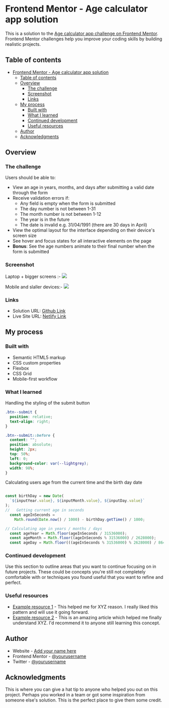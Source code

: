 # Frontend Mentor - Age calculator app solution

This is a solution to the [Age calculator app challenge on Frontend Mentor](https://www.frontendmentor.io/challenges/age-calculator-app-dF9DFFpj-Q). Frontend Mentor challenges help you improve your coding skills by building realistic projects. 

## Table of contents

- [Frontend Mentor - Age calculator app solution](#frontend-mentor---age-calculator-app-solution)
  - [Table of contents](#table-of-contents)
  - [Overview](#overview)
    - [The challenge](#the-challenge)
    - [Screenshot](#screenshot)
    - [Links](#links)
  - [My process](#my-process)
    - [Built with](#built-with)
    - [What I learned](#what-i-learned)
    - [Continued development](#continued-development)
    - [Useful resources](#useful-resources)
  - [Author](#author)
  - [Acknowledgments](#acknowledgments)


## Overview

### The challenge

Users should be able to:

- View an age in years, months, and days after submitting a valid date through the form
- Receive validation errors if:
  - Any field is empty when the form is submitted
  - The day number is not between 1-31
  - The month number is not between 1-12
  - The year is in the future
  - The date is invalid e.g. 31/04/1991 (there are 30 days in April)
- View the optimal layout for the interface depending on their device's screen size
- See hover and focus states for all interactive elements on the page
- **Bonus**: See the age numbers animate to their final number when the form is submitted

### Screenshot

Laptop + bigger screens :-
![](./assets/images/screenshotbigscrn.jpg)

Mobile and slaller devices:-
![](assets/images/screenshotsmallscrns.jpg)


### Links

- Solution URL: [Github Link](https://github.com/issagoodlifeInc/age-calculator.git)
- Live Site URL: [Netlify Link](https://your-live-site-url.com)

## My process

### Built with

- Semantic HTML5 markup
- CSS custom properties
- Flexbox
- CSS Grid
- Mobile-first workflow

### What I learned

Handling the styling of the submit button
```css
.btn--submit {
  position: relative;
  text-align: right;
}

.btn--submit::before {
  content: "";
  position: absolute;
  height: 2px;
  top: 50%;
  left: 0;
  background-color: var(--lightgrey);
  width: 98%;
}
```
Calculating users age from the current time and the birth day date 
```js

const birthDay = new Date(
  `${inputYear.value}, ${inputMonth.value}, ${inputDay.value}`
);
//   Getting current age in seconds
  const ageInSeconds =
    Math.round(Date.now() / 1000) - birthDay.getTime() / 1000;

// Calculating age in years / months / days
  const ageYear = Math.floor(ageInSeconds / 31536000);
  const ageMonth = Math.floor((ageInSeconds % 31536000) / 2628000);
  const ageDay = Math.floor(((ageInSeconds % 31536000) % 2628000) / 86400);
```


### Continued development

Use this section to outline areas that you want to continue focusing on in future projects. These could be concepts you're still not completely comfortable with or techniques you found useful that you want to refine and perfect.


### Useful resources

- [Example resource 1](https://www.example.com) - This helped me for XYZ reason. I really liked this pattern and will use it going forward.
- [Example resource 2](https://www.example.com) - This is an amazing article which helped me finally understand XYZ. I'd recommend it to anyone still learning this concept.


## Author

- Website - [Add your name here](https://www.your-site.com)
- Frontend Mentor - [@yourusername](https://www.frontendmentor.io/profile/yourusername)
- Twitter - [@yourusername](https://www.twitter.com/yourusername)

## Acknowledgments

This is where you can give a hat tip to anyone who helped you out on this project. Perhaps you worked in a team or got some inspiration from someone else's solution. This is the perfect place to give them some credit.

